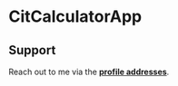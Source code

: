# CitCalculatorApp


## Support

Reach out to me via the **[profile addresses](https://github.com/GypsyTheDj)**.
